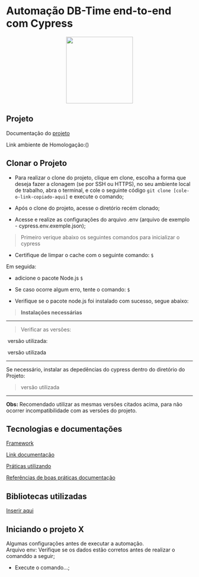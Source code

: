 # Automação DB-Time end-to-end com Cypress

<p align="center"> <img src="https://i.ibb.co/br65ywn/20x20-Logo-DBTIME.png" min-width="100px" max-width="140px" width="180px"> </p>

## Projeto 
Documentação do [projeto]()

Link ambiente de Homologação:()

## Clonar o Projeto
- Para realizar o clone do projeto, clique em clone, escolha a forma que deseja fazer a clonagem (se por SSH ou HTTPS),
  no seu ambiente local de trabalho, abra o terminal, e cole o seguinte código `git clone [cole-o-link-copiado-aqui]` e execute o comando;
- Após o clone do projeto, acesse o diretório recém clonado;

- Acesse e realize as configurações do arquivo .env (arquivo de exemplo - cypress.env.exemple.json);

> Primeiro verique abaixo os seguintes comandos para inicializar o cypress

- Certifique de limpar o cache com o seguinte comando: `$ `

Em seguida:

- adicione o pacote Node.js `$ `

- Se caso ocorre algum erro, tente o comando: `$ `

- Verifique se o pacote node.js foi instalado com sucesso, segue abaixo:

>**Instalações necessárias**
---
>Verificar as versões:</br>

![]()
[]() versão utilizada:

![]()
[]() versão utilizada

---
Se necessário, instalar as depedências do cypress dentro do diretório do Projeto:</br></p>

>versão utilizada

---
**Obs:** Recomendado utilizar as mesmas versões citados acima, para não ocorrer incompatibilidade com as versões do projeto.
## Tecnologias e documentações 
[Framework]()

[Link documentação]() 

[Práticas utilizando]()

[Referências de boas práticas documentação]()

## Bibliotecas utilizadas
[Inserir aqui]()


## Iniciando o projeto X

Algumas configurações antes de executar a automação. </br>
Arquivo env: Verifique se os dados estão corretos antes de realizar o comanddo a seguir;

- Execute o comando...;
